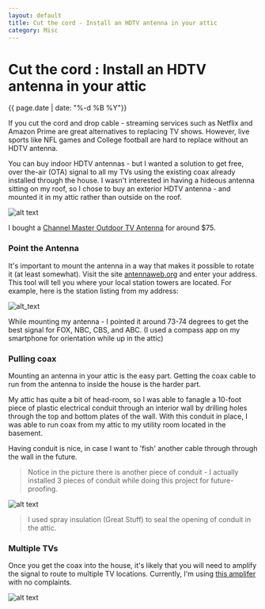 ```yaml
---
layout: default
title: Cut the cord - Install an HDTV antenna in your attic
category: Misc
---
```


# Cut the cord : Install an HDTV antenna in your attic #

<div class="date">{{ page.date | date: "%-d %B %Y"}}</div>

If you cut the cord and drop cable - streaming services such as Netflix and Amazon Prime are great alternatives to replacing TV shows.  However, live sports like NFL games and College football are hard to replace without an HDTV antenna.

You can buy indoor HDTV antennas - but I wanted a solution to get free, over the-air (OTA) signal to all my TVs using the existing coax already installed through the house.  I wasn't interested in having a hideous antenna sitting on my roof, so I chose to buy an exterior HDTV antenna - and mounted it in my attic rather than outside on the roof.

![alt text][antenna_1]

I bought a [Channel Master Outdoor TV Antenna](https://www.amazon.com/Channel-Master-CM-2020-Outdoor-Antenna/dp/B002ITPQOG/ref=sr_1_6?ie=UTF8&qid=1511140196&sr=8-6&keywords=channel+master+antenna&dpID=31svPXjFqWL&preST=_SX300_QL70_&dpSrc=srch) for around $75.

### Point the Antenna ###

It's important to mount the antenna in a way that makes it possible to rotate it (at least somewhat).  Visit the site [antennaweb.org](https://www.antennaweb.org/Address) and enter your address.  This tool will tell you where your local station towers are located.  For example, here is the station listing from my address:

![alt_text][antenna_web]

While mounting my antenna - I pointed it around 73-74 degrees to get the best signal for FOX, NBC, CBS, and ABC.  (I used a compass app on my smartphone for orientation while up in the attic)

### Pulling coax ###
Mounting an antenna in your attic is the easy part.  Getting the coax cable to run from the antenna to inside the house is the harder part.

My attic has quite a bit of head-room, so I was able to fanagle a 10-foot piece of plastic electrical conduit through an interior wall by drilling holes through the top and bottom plates of the wall.  With this conduit in place, I was able to run coax from my attic to my utility room located in the basement.  

Having conduit is nice, in case I want to 'fish' another cable through through the wall in the future.  

> Notice in the picture there is another piece of conduit - I actually installed 3 pieces of conduit while doing this project for future-proofing.

![alt text][antenna_2]

> I used spray insulation (Great Stuff) to seal the opening of conduit in the attic.

### Multiple TVs ###

Once you get the coax into the house, it's likely that you will need to amplify the signal to route to multiple TV locations.  Currently, I'm using [this amplifer](https://www.amazon.com/Digital-Amplifier-Internet-Signal-Booster/dp/B001EKCGT8/ref=sr_1_3?ie=UTF8&qid=1511135965&sr=8-3&keywords=pct+amplifier) with no complaints.

![alt text][antenna_3]




[antenna_1]:https://s3.amazonaws.com/gregwessels/posts/2017/antenna_1.jpg "Antenna"
[antenna_2]:https://s3.amazonaws.com/gregwessels/posts/2017/antenna_2.jpg "Conduit"
[antenna_3]:https://s3.amazonaws.com/gregwessels/posts/2017/antenna_3.jpg "Amplifier"
[antenna_web]:https://s3.amazonaws.com/gregwessels/posts/2017/antenna_web.png "Antennaweb.org"
